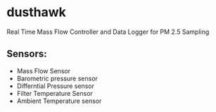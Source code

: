 # dusthawk
Real Time Mass Flow Controller and Data Logger for PM 2.5 Sampling
## Sensors:
* Mass Flow Sensor
* Barometric pressure sensor
* Differntial Pressure sensor
* Filter Temperature Sensor
* Ambient Temperature sensor
